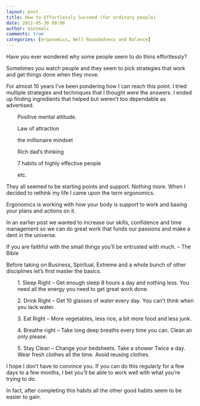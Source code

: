 ```yaml
---
layout: post
title: How to Effortlessly Succeed (for ordinary people)
date: 2011-05-30 00:06
author: minimalc
comments: true
categories: [ergonomics, Well Roundedness and Balance]
---
```

Have you ever wondered why some people seem to do thins effortlessly?

Sometimes you watch people and they seem to pick strategies that work and get things done when they move.

For almost 10 years I’ve been pondering how I can reach this point. I tried multiple strategies and techniques that I thought were the answers. I ended up finding ingredients that helped but weren’t too dependable as advertised.
<p style="padding-left: 30px;">Positive mental attitude.</p>
<p style="padding-left: 30px;">Law of attraction</p>
<p style="padding-left: 30px;">the millionaire mindset</p>
<p style="padding-left: 30px;">Rich dad’s thinking</p>
<p style="padding-left: 30px;">7 habits of highly effective people</p>
<p style="padding-left: 30px;">etc.</p>
They all seemed to be starting points and support. Nothing more. When I decided to rethink my life I came upon the term ergonomics.

Ergonomics is working with how your body is support to work and basing your plans and actions on it.

In an earlier post we wanted to increase our skills, confidence and time management so we can do great work that funds our passions and make a dent in the universe.

If you are faithful with the small things you’ll be entrusted with much. – The Bible

Before taking on Business, Spiritual, Extreme and a whole bunch of other disciplines let’s first master the basics.
<p style="padding-left: 30px;">1. Sleep Right – Get enough sleep 8 hours a day and nothing less. You need all the energy you need to get great work done.</p>
<p style="padding-left: 30px;">2. Drink Right – Get 10 glasses of water every day. You can’t think when you lack water.</p>
<p style="padding-left: 30px;">3. Eat Right – More vegetables, less rice, a bit more food and less junk.</p>
<p style="padding-left: 30px;">4. Breathe right – Take long deep breaths every time you can. Clean air only please.</p>
<p style="padding-left: 30px;">5. Stay Clean – Change your bedsheets. Take a shower Twice a day. Wear fresh clothes all the time. Avoid reusing clothes.</p>
I hope I don’t have to convince you. If you can do this regularly for a few days to a few months, I bet you’ll be able to work well with what you’re trying to do.

In fact, after completing this habits all the other good habits seem to be easier to gain.
